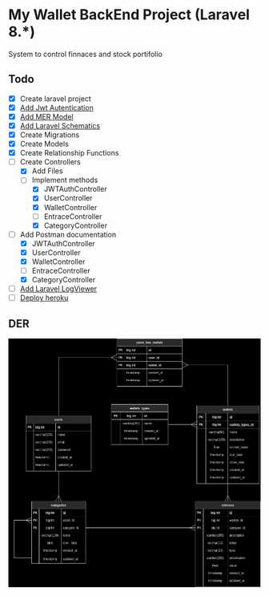 # My Wallet BackEnd Project (Laravel 8.*)

System to control finnaces and stock portifolio

## Todo

- [x] Create laravel project
- [x] [Add Jwt Autentication](https://codezen.io/laravel-7-rest-api-using-jwt-authentication/)
- [x] [Add MER Model](https://github.com/gpreviatti/my-wallet-backend#mer)
- [x] [Add Laravel Schematics](https://github.com/mtolhuys/laravel-schematics)
- [x] Create Migrations
- [x] Create Models
- [x] Create Relationship Functions
- [ ] Create Controllers
  - [x] Add Files
  - [ ] Implement methods
    - [x] JWTAuthController
    - [x] UserController
    - [x] WalletController
    - [ ] EntraceController
    - [x] CategoryController
- [ ] Add Postman documentation
  - [x] JWTAuthController
  - [x] UserController
  - [x] WalletController
  - [ ] EntraceController
  - [x] CategoryController
- [ ] [Add Laravel LogViewer](https://aristides.dev/instalando-logviewer-no-laravel-56/)
- [ ] [Deploy heroku](https://devcenter.heroku.com/articles/getting-started-with-laravel)

## DER

![der](./public/my-wallet-mer.png)
